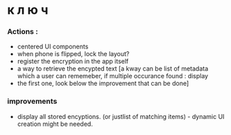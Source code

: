 # к л ю ч

### Actions : 

* centered UI components
* when phone is flipped, lock the layout? 
* register the encryption in the app itself
* a way to retrieve the encypted text [a kway can be list of metadata which a user can rememeber, if multiple occurance found : display
* the first one, look below the improvement that can be done]

### improvements
* display all stored encyptions. (or justlist of matching items) - dynamic UI creation might be needed. 
